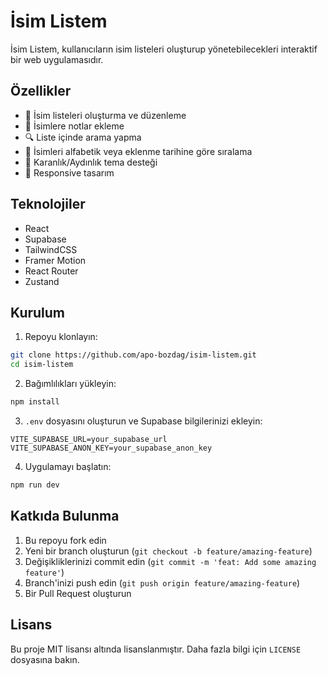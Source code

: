 # İsim Listem

İsim Listem, kullanıcıların isim listeleri oluşturup yönetebilecekleri interaktif bir web uygulamasıdır.

## Özellikler

- 📝 İsim listeleri oluşturma ve düzenleme
- 📌 İsimlere notlar ekleme
- 🔍 Liste içinde arama yapma
- 🔄 İsimleri alfabetik veya eklenme tarihine göre sıralama
- 🌙 Karanlık/Aydınlık tema desteği
- 📱 Responsive tasarım

## Teknolojiler

- React
- Supabase
- TailwindCSS
- Framer Motion
- React Router
- Zustand

## Kurulum

1. Repoyu klonlayın:
```bash
git clone https://github.com/apo-bozdag/isim-listem.git
cd isim-listem
```

2. Bağımlılıkları yükleyin:
```bash
npm install
```

3. `.env` dosyasını oluşturun ve Supabase bilgilerinizi ekleyin:
```env
VITE_SUPABASE_URL=your_supabase_url
VITE_SUPABASE_ANON_KEY=your_supabase_anon_key
```

4. Uygulamayı başlatın:
```bash
npm run dev
```

## Katkıda Bulunma

1. Bu repoyu fork edin
2. Yeni bir branch oluşturun (`git checkout -b feature/amazing-feature`)
3. Değişikliklerinizi commit edin (`git commit -m 'feat: Add some amazing feature'`)
4. Branch'inizi push edin (`git push origin feature/amazing-feature`)
5. Bir Pull Request oluşturun

## Lisans

Bu proje MIT lisansı altında lisanslanmıştır. Daha fazla bilgi için `LICENSE` dosyasına bakın.
